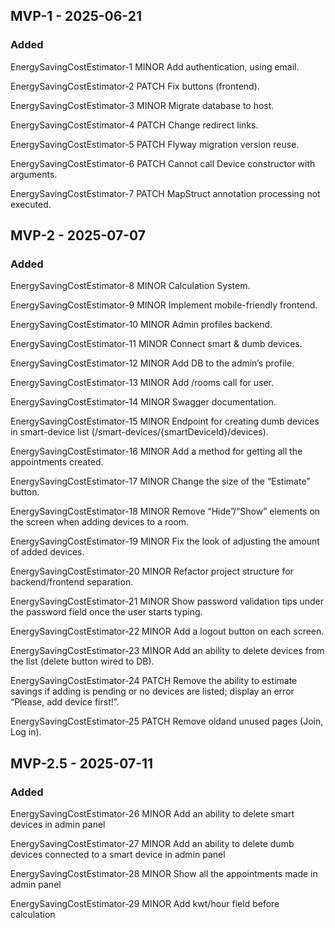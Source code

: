 ## MVP-1 - 2025-06-21
### Added	

EnergySavingCostEstimator-1 MINOR Add authentication, using email.

EnergySavingCostEstimator-2 PATCH Fix buttons (frontend).

EnergySavingCostEstimator-3 MINOR Migrate database to host.

EnergySavingCostEstimator-4 PATCH Change redirect links.

EnergySavingCostEstimator-5 PATCH Flyway migration version reuse.

EnergySavingCostEstimator-6 PATCH Cannot call Device constructor with arguments.

EnergySavingCostEstimator-7 PATCH MapStruct annotation processing not executed.

## MVP-2 - 2025-07-07
### Added

EnergySavingCostEstimator-8 MINOR Calculation System.

EnergySavingCostEstimator-9 MINOR Implement mobile-friendly frontend.

EnergySavingCostEstimator-10 MINOR Admin profiles backend.

EnergySavingCostEstimator-11 MINOR Connect smart & dumb devices.

EnergySavingCostEstimator-12 MINOR Add DB to the admin’s profile.

EnergySavingCostEstimator-13 MINOR Add /rooms call for user.

EnergySavingCostEstimator-14 MINOR Swagger documentation.

EnergySavingCostEstimator-15 MINOR Endpoint for creating dumb devices in smart-device list (/smart-devices/{smartDeviceId}/devices).

EnergySavingCostEstimator-16 MINOR Add a method for getting all the appointments created.

EnergySavingCostEstimator-17 MINOR Change the size of the “Estimate” button.

EnergySavingCostEstimator-18 MINOR Remove “Hide”/“Show” elements on the screen when adding devices to a room.

EnergySavingCostEstimator-19 MINOR Fix the look of adjusting the amount of added devices.

EnergySavingCostEstimator-20 MINOR Refactor project structure for backend/frontend separation.

EnergySavingCostEstimator-21 MINOR Show password validation tips under the password field once the user starts typing.

EnergySavingCostEstimator-22 MINOR Add a logout button on each screen.

EnergySavingCostEstimator-23 MINOR Add an ability to delete devices from the list (delete button wired to DB).

EnergySavingCostEstimator-24 PATCH Remove the ability to estimate savings if adding is pending or no devices are listed; display an error “Please, add device first!”.

EnergySavingCostEstimator-25 PATCH Remove oldand unused pages (Join, Log in).

## MVP-2.5 - 2025-07-11
### Added

EnergySavingCostEstimator-26 MINOR Add an ability to delete smart devices in admin panel

EnergySavingCostEstimator-27 MINOR Add an ability to delete dumb devices connected to a smart device in admin panel

EnergySavingCostEstimator-28 MINOR Show all the appointments made in admin panel

EnergySavingCostEstimator-29 MINOR Add kwt/hour field before calculation



